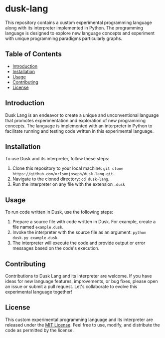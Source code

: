 # dusk-lang

This repository contains a custom experimental programming language along with its interpreter implemented in Python. The programming language is designed to explore new language concepts and experiment with unique programming paradigms particularly graphs.

## Table of Contents

- [Introduction](#introduction)
- [Installation](#installation)
- [Usage](#usage)
- [Contributing](#contributing)
- [License](#license)

## Introduction

Dusk Lang is an endeavor to create a unique and unconventional language that promotes experimentation and exploration of new programming concepts. The language is implemented with an interpreter in Python to facilitate running and testing code written in this experimental language.

## Installation

To use Dusk and its interpreter, follow these steps:

1. Clone this repository to your local machine: `git clone https://github.com/orlsonjoseph/dusk-lang.git`.
2. Navigate to the cloned directory: `cd dusk-lang`.
3. Run the interpreter on any file with the extension `.dusk`

## Usage

To run code written in Dusk, use the following steps:

1. Prepare a source file with code written in Dusk. For example, create a file named `example.dusk`.
2. Invoke the interpreter with the source file as an argument: `python dusk.py example.dusk`.
3. The interpreter will execute the code and provide output or error messages based on the code's execution.

## Contributing

Contributions to Dusk Lang and its interpreter are welcome. If you have ideas for new language features, improvements, or bug fixes, please open an issue or submit a pull request. Let's collaborate to evolve this experimental language together!

## License

This custom experimental programming language and its interpreter are released under the [MIT License](LICENSE). Feel free to use, modify, and distribute the code as permitted by the license.
